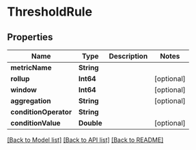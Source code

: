 # ThresholdRule

## Properties
Name | Type | Description | Notes
------------ | ------------- | ------------- | -------------
**metricName** | **String** |  | 
**rollup** | **Int64** |  | [optional] 
**window** | **Int64** |  | [optional] 
**aggregation** | **String** |  | [optional] 
**conditionOperator** | **String** |  | 
**conditionValue** | **Double** |  | [optional] 

[[Back to Model list]](../README.md#documentation-for-models) [[Back to API list]](../README.md#documentation-for-api-endpoints) [[Back to README]](../README.md)


